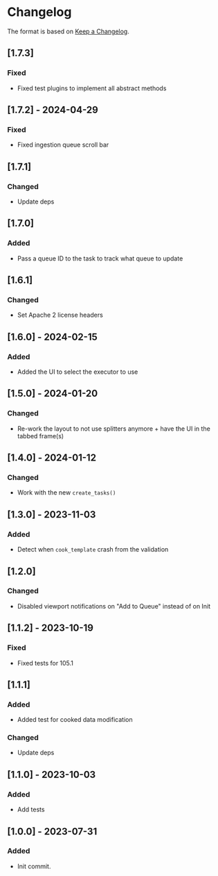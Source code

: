 # Changelog

The format is based on [Keep a Changelog](https://keepachangelog.com/en/1.0.0/).

## [1.7.3]
### Fixed
- Fixed test plugins to implement all abstract methods

## [1.7.2] - 2024-04-29
### Fixed
- Fixed ingestion queue scroll bar

## [1.7.1]
### Changed
- Update deps

## [1.7.0]
### Added
- Pass a queue ID to the task to track what queue to update

## [1.6.1]
### Changed
- Set Apache 2 license headers

## [1.6.0] - 2024-02-15
### Added
- Added the UI to select the executor to use

## [1.5.0] - 2024-01-20
### Changed
- Re-work the layout to not use splitters anymore + have the UI in the tabbed frame(s)

## [1.4.0] - 2024-01-12
### Changed
- Work with the new `create_tasks()`

## [1.3.0] - 2023-11-03
### Added
- Detect when `cook_template` crash from the validation

## [1.2.0]
### Changed
- Disabled viewport notifications on "Add to Queue" instead of on Init

## [1.1.2] - 2023-10-19
### Fixed
- Fixed tests for 105.1

## [1.1.1]
### Added
- Added test for cooked data modification

### Changed
- Update deps

## [1.1.0] - 2023-10-03
### Added
- Add tests

## [1.0.0] - 2023-07-31
### Added
- Init commit.
